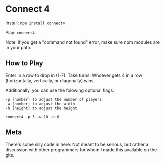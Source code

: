 Connect 4
=========

Install: `npm install connect4`

Play: `connect4`

Note: if you get a "command not found" error, make sure npm modules are in your
path.

How to Play
-----------

Enter in a row to drop in (1-7). Take turns. Whoever gets 4 in a row
(horizontally, vertically, or diagonally) wins.

Additionally, you can use the folowing optional flags:

    -p [number] to adjust the number of players
    -w [number] to adjust the width
    -h [height] to adjust the height

`connect4 -p 3 -w 10 -h 8`

Meta
----

There's some silly code in here. Not meant to be serious, but rather a discussion
with other programmers for whom I made this available on the gits.
